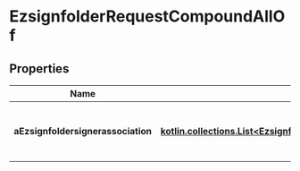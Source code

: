 
# EzsignfolderRequestCompoundAllOf

## Properties
Name | Type | Description | Notes
------------ | ------------- | ------------- | -------------
**aEzsignfoldersignerassociation** | [**kotlin.collections.List&lt;EzsignfoldersignerassociationMinusRequest&gt;**](EzsignfoldersignerassociationMinusRequest.md) | An array of signers that will be invited to sign the Ezsigndocuments | 



